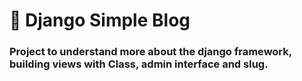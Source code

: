 # 🚀 Django Simple Blog

### Project to understand more about the django framework, building views with Class, admin interface and slug.
